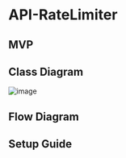# API-RateLimiter

## MVP

## Class Diagram
![image](https://user-images.githubusercontent.com/22850961/208228133-ab93b178-4803-4f6c-afa8-8218779189e8.png)

## Flow Diagram


## Setup Guide
